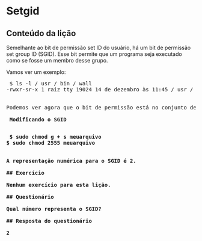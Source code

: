 # Setgid

## Conteúdo da lição

Semelhante ao bit de permissão set ID do usuário, há um bit de permissão set group ID (SGID). Esse bit permite que um programa seja executado como se fosse um membro desse grupo.

Vamos ver um exemplo:

<pre> $ ls -l / usr / bin / wall
-rwxr-sr-x 1 raiz tty 19024 14 de dezembro às 11:45 / usr / bin / wall
</ pre>

Podemos ver agora que o bit de permissão está no conjunto de permissões do grupo.

<b> Modificando o SGID </ b>

<pre> $ sudo chmod g + s meuarquivo
$ sudo chmod 2555 meuarquivo
</ pre>

A representação numérica para o SGID é 2.

## Exercício

Nenhum exercício para esta lição.

## Questionário

Qual número representa o SGID?

## Resposta do questionário

2
